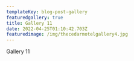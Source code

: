 ```yaml
---
templateKey: blog-post-gallery
featuredgallery: true
title: Gallery 11
date: 2022-04-25T01:10:42.703Z
featuredimage: /img/thecedarmotelgallery4.jpg
---
```

Gallery 11
